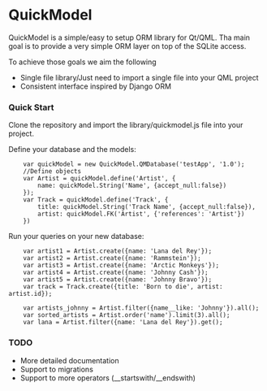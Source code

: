 # QuickModel

QuickModel is a simple/easy to setup ORM library for Qt/QML.
Tha main goal is to provide a very simple ORM layer on top of the SQLite access.

To achieve those goals we aim the following

  - Single file library/Just need to import a single file into your QML project
  - Consistent interface inspired by Django ORM

### Quick Start
Clone the repository and import the library/quickmodel.js file into your project.

Define your database and the models:

        var quickModel = new QuickModel.QMDatabase('testApp', '1.0');
        //Define objects
        var Artist = quickModel.define('Artist', {
            name: quickModel.String('Name', {accept_null:false})
        });
        var Track = quickModel.define('Track', {
            title: quickModel.String('Track Name', {accept_null:false}),
            artist: quickModel.FK('Artist', {'references': 'Artist'})
        })

Run your queries on your new database:

        var artist1 = Artist.create({name: 'Lana del Rey'});
        var artist2 = Artist.create({name: 'Rammstein'});
        var artist3 = Artist.create({name: 'Arctic Monkeys'});
        var artist4 = Artist.create({name: 'Johnny Cash'});
        var artist5 = Artist.create({name: 'Johnny Bravo'});
        var track = Track.create({title: 'Born to die', artist: artist.id});
        
        var artists_johnny = Artist.filter({name__like: 'Johnny'}).all();
        var sorted_artists = Artist.order('name').limit(3).all();
        var lana = Artist.filter({name: 'Lana del Rey'}).get();

### TODO
  - More detailed documentation
  - Support to migrations
  - Support to more operators (__startswith/__endswith)

